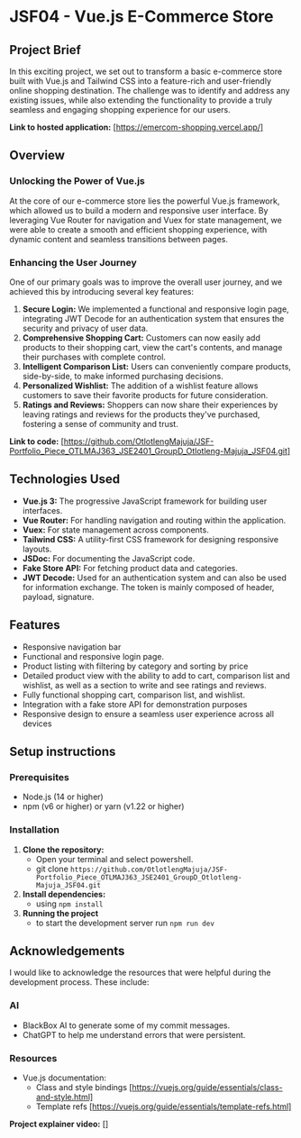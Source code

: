 # JSF04 - Vue.js E-Commerce Store

## Project Brief

In this exciting project, we set out to transform a basic e-commerce store built with Vue.js and Tailwind CSS into a feature-rich and user-friendly online shopping destination. The challenge was to identify and address any existing issues, while also extending the functionality to provide a truly seamless and engaging shopping experience for our users.

**Link to hosted application:** [https://emercom-shopping.vercel.app/]

## Overview

### Unlocking the Power of Vue.js

At the core of our e-commerce store lies the powerful Vue.js framework, which allowed us to build a modern and responsive user interface. By leveraging Vue Router for navigation and Vuex for state management, we were able to create a smooth and efficient shopping experience, with dynamic content and seamless transitions between pages.

### Enhancing the User Journey

One of our primary goals was to improve the overall user journey, and we achieved this by introducing several key features:

1. **Secure Login:** We implemented a functional and responsive login page, integrating JWT Decode for an authentication system that ensures the security and privacy of user data.
2. **Comprehensive Shopping Cart:** Customers can now easily add products to their shopping cart, view the cart's contents, and manage their purchases with complete control.
3. **Intelligent Comparison List:** Users can conveniently compare products, side-by-side, to make informed purchasing decisions.
4. **Personalized Wishlist:** The addition of a wishlist feature allows customers to save their favorite products for future consideration.
5. **Ratings and Reviews:** Shoppers can now share their experiences by leaving ratings and reviews for the products they've purchased, fostering a sense of community and trust.

**Link to code:** [https://github.com/OtlotlengMajuja/JSF-Portfolio_Piece_OTLMAJ363_JSE2401_GroupD_Otlotleng-Majuja_JSF04.git]

## Technologies Used

- **Vue.js 3:** The progressive JavaScript framework for building user interfaces.
- **Vue Router:** For handling navigation and routing within the application.
- **Vuex:** For state management across components.
- **Tailwind CSS:** A utility-first CSS framework for designing responsive layouts.
- **JSDoc:** For documenting the JavaScript code.
- **Fake Store API:** For fetching product data and categories.
- **JWT Decode:** Used for an authentication system and can also be used for information exchange. The token is mainly composed of header, payload, signature.

## Features

- Responsive navigation bar
- Functional and responsive login page.
- Product listing with filtering by category and sorting by price
- Detailed product view with the ability to add to cart, comparison list and wishlist, as well as a section to write and see ratings and reviews.
- Fully functional shopping cart, comparison list, and wishlist.
- Integration with a fake store API for demonstration purposes
- Responsive design to ensure a seamless user experience across all devices

## Setup instructions

### Prerequisites

- Node.js (14 or higher)
- npm (v6 or higher) or yarn (v1.22 or higher)

### Installation

1. **Clone the repository:**
   - Open your terminal and select powershell.
   - git clone `https://github.com/OtlotlengMajuja/JSF-Portfolio_Piece_OTLMAJ363_JSE2401_GroupD_Otlotleng-Majuja_JSF04.git`
2. **Install dependencies:**
   - using `npm install`
3. **Running the project**
   - to start the development server run `npm run dev`

## Acknowledgements

I would like to acknowledge the resources that were helpful during the development process. These include:

### AI

- BlackBox AI to generate some of my commit messages.
- ChatGPT to help me understand errors that were persistent.

### Resources

- Vue.js documentation:
  - Class and style bindings [https://vuejs.org/guide/essentials/class-and-style.html]
  - Template refs [https://vuejs.org/guide/essentials/template-refs.html]

**Project explainer video:** []
